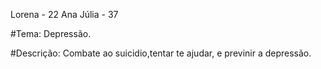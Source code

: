 Lorena - 22
Ana Júlia - 37

#Tema: Depressão.

#Descrição:
Combate ao suicidio,tentar te ajudar, e previnir a depressão.
